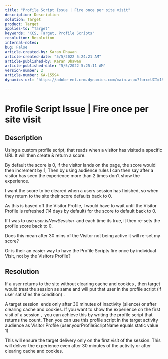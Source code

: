 ```yaml
---
title: "Profile Script Issue | Fire once per site visit"
description: Description
solution: Target
product: Target
applies-to: "Target"
keywords: "KCS, Target, Profile Scripts"
resolution: Resolution
internal-notes: 
bug: False
article-created-by: Karan Dhawan
article-created-date: "5/5/2022 5:24:21 AM"
article-published-by: Karan Dhawan
article-published-date: "5/5/2022 5:25:11 AM"
version-number: 2
article-number: KA-15594
dynamics-url: "https://adobe-ent.crm.dynamics.com/main.aspx?forceUCI=1&pagetype=entityrecord&etn=knowledgearticle&id=aa75b899-33cc-ec11-a7b5-6045bd00db25"

---
```

# Profile Script Issue | Fire once per site visit

## Description


Using a custom profile script, that reads when a visitor has visited a specific URL It will then create & return a score.

By default the score is 0, if the visitor lands on the page, the score would then increment by 1, Then by using audience rules I can then say after a visitor has seen the experience more than 2 times don't show the experience.



I want the score to be cleared when a users session has finished, so when they return to the site their score defaults back to 0.

As this is based off the Visitor Profile, I would have to wait until the Visitor Profile is refreshed (14 days by default) for the score to default back to 0.

If I was to use *user.isNewSession*  and each time its true, it then re-sets the profile score back to 0.



Does this mean after 30 mins of the Visitor not being active it will re-set my score?

Or is their an easier way to have the Profile Scripts fire once by individual Visit, not by the Visitors Profile?


## Resolution


If a user returns to the site without clearing cache and cookies , then target would treat the session as same and will put that user in the profile script (if user satisfies the condition) .

A target session  ends only after 30 minutes of inactivity (silence) or after clearing cache and cookies.
 If you want to show the experience on the first visit of a session ,  you can achieve this by writing the profile script that returns the count. Then you can use this profile script in the target activity audience as Visitor Profile (user.yourProfileScriptName  equals  static value  1)



This will ensure the target delivery only on the first visit of the session. This will deliver the experience even after 30 minutes of the activity or after clearing cache and cookies.
